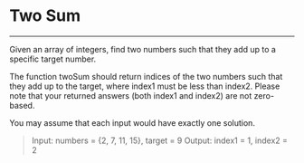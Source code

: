 ﻿# Two Sum
---

Given an array of integers, find two numbers such that they add up to a specific target number.

The function twoSum should return indices of the two numbers such that they add up to the target, where index1 must be less than index2. Please note that your returned answers (both index1 and index2) are not zero-based.

You may assume that each input would have exactly one solution.

> Input: numbers = {2, 7, 11, 15}, target = 9
> Output: index1 = 1, index2 = 2 